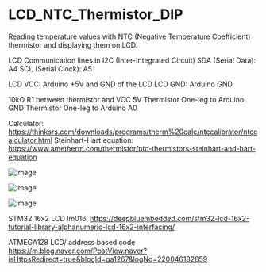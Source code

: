 # LCD_NTC_Thermistor_DIP
Reading temperature values with NTC (Negative Temperature Coefficient) thermistor and displaying them on LCD.

LCD Communication lines in I2C (Inter-Integrated Circuit)
SDA (Serial Data): A4 
SCL (Serial Clock): A5

LCD VCC: Arduino +5V and GND of the LCD 
LCD GND: Arduino GND

10kΩ R1 between thermistor and VCC 5V
Thermistor One-leg to Arduino GND
Thermistor One-leg to Arduino A0

Calculator:
https://thinksrs.com/downloads/programs/therm%20calc/ntccalibrator/ntccalculator.html
Steinhart-Hart equation:
https://www.ametherm.com/thermistor/ntc-thermistors-steinhart-and-hart-equation


![image](https://github.com/saidijongo/LCD_NTC_Thermistor_DIP/assets/31678025/c8d6bd64-d444-4b0c-8b4b-01770fd0549e)


![image](https://github.com/saidijongo/LCD_NTC_Thermistor_DIP/assets/31678025/d67c196c-5d48-4d1c-b64d-c8e6904af965)

![image](https://github.com/saidijongo/LCD_NTC_Thermistor_DIP/assets/31678025/fda1ea7c-6ae0-481d-9748-03b63f463947)


STM32 16x2 LCD lm016l
https://deepbluembedded.com/stm32-lcd-16x2-tutorial-library-alphanumeric-lcd-16x2-interfacing/

ATMEGA128 LCD/ address based code
https://m.blog.naver.com/PostView.naver?isHttpsRedirect=true&blogId=ga1267&logNo=220046182859



